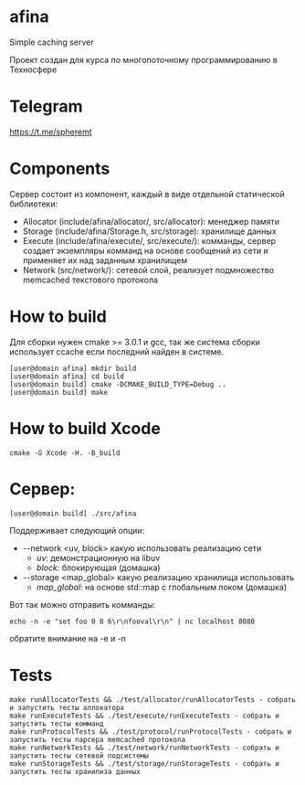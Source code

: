 # afina
Simple caching server

Проект создан для курса по многопоточному программированию в Техносфере

# Telegram
https://t.me/spheremt

# Components
Сервер состоит из компонент, каждый в виде отдельной статической библиотеки:
- Allocator (include/afina/allocator/, src/allocator): менеджер памяти
- Storage (include/afina/Storage.h, src/storage): хранилище данных 
- Execute (include/afina/execute/, src/execute/): комманды, сервер создает экземпляры комманд на основе сообщений из сети и применяет их над заданным хранилищем
- Network (src/network/): сетевой слой, реализует подмножество memcached текстового протокола

# How to build
Для сборки нужен cmake >= 3.0.1 и gcc, так же система сборки использует ccache если последний найден в системе.
```
[user@domain afina] mkdir build
[user@domain afina] cd build
[user@domain build] cmake -DCMAKE_BUILD_TYPE=Debug ..
[user@domain build] make
```

# How to build Xcode
```
cmake -G Xcode -H. -B_build
```

# Сервер:
```
[user@domain build] ./src/afina
```

Поддерживает следующий опции:
- --network <uv, block> какую использовать реализацию сети
  - *uv*: демонстрационную на libuv
  - *block*: блокирующая (домашка)
- --storage <map_global> какую реализацию хранилища использовать
  - *map_global*: на основе std::map с глобальным локом (домашка)

Вот так можно отправить комманды:
```
echo -n -e "set foo 0 0 6\r\nfooval\r\n" | nc localhost 8080
```
обратите внимание на -e и -n

# Tests
```
make runAllocatorTests && ./test/allocator/runAllocatorTests - собрать и запустить тесты аллокатора
make runExecuteTests && ./test/execute/runExecuteTests - собрать и запустить тесты комманд
make runProtocolTests && ./test/protocol/runProtocolTests - собрать и запустить тесты парсера memcached протокола
make runNetworkTests && ./test/network/runNetworkTests - собрать и запустить тесты сетевой подсистемы
make runStorageTests && ./test/storage/runStorageTests - собрать и запустить тесты хранилиза данных
```
